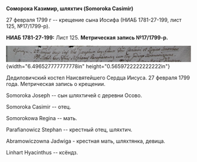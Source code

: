 **Соморока Казимир, шляхтич (Somoroka Casimir)**

27 февраля 1799 г -- крещение сына Иосифа (НИАБ 1781-27-199, лист 125,
№17/1799-р).

**НИАБ 1781-27-199:** Лист 125. **Метрическая запись №17/1799-р.**

![](./media/2302f56f32c5c51bb1abe6b1b00ae3f1a9b5f80d.png){width="6.496527777777778in"
height="0.5659722222222222in"}

Дедиловичский костел Наисвятейшего Сердца Иисуса. 27 февраля 1799 года.
Метрическая запись о крещении.

Somoroka Joseph -- сын шляхтичей с деревни Осово.

Somoroka Casimir -- отец.

Somorokowa Regina -- мать.

Parafianowicz Stephan -- крестный отец, шляхтич.

Abramowiczowna Jadwiga - крестная мать, шляхтянка, девица.

Linhart Hyacinthus -- ксёндз.
